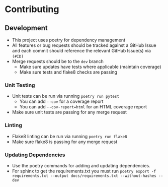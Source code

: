 # Contributing

## Development

- This project uses poetry for dependency management
- All features or bug requests should be tracked against a GitHub Issue and each commit should
reference the relevant GitHub Issue(s) via `(#ID)`
- Merge requests should be to the `dev` branch
  - Make sure updates have tests where applicable (maintain coverage)
  - Make sure tests and flake8 checks are passing

### Unit Testing
- Unit tests can be run via running `poetry run pytest`
  - You can add `--cov` for a coverage report
  - You can add `--cov-report=html` for an HTML coverage report
- Make sure unit tests are passing for any merge request

### Linting
- Flake8 linting can be run via running `poetry run flake8`
- Make sure flake8 is passing for any merge request

### Updating Dependencies
- Use the poetry commands for adding and updating dependencies.
- For sphinx to get the requirements.txt you must run 
  `poetry export -f requirements.txt --output docs/requirements.txt --without-hashes --dev`

